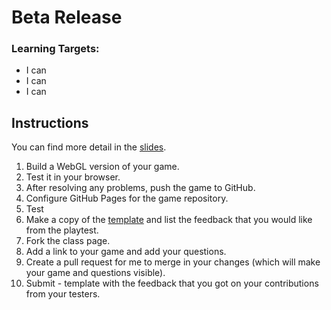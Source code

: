 ---
---

[//]: # (<p><iframe src="https://douglasurner.github.io/GDP2/units/super-showcase/SSC.4-prototype/" width="100%" height="666px"></iframe></p>)

# Beta Release

[slides]: <https://docs.google.com/presentation/d/1VyPAxRbLP90H9IzFjSeHNPmrEqqRmdrdk_j4Y7v7chc/edit?usp=sharing>
[template]: <https://docs.google.com/document/d/16W-PT8t8KqZC8IV52OgroBG3W65gts5mQ9yKROutdD0/edit?usp=sharing>

### Learning Targets:

* I can 
* I can 
* I can 

## Instructions

You can find more detail in the [slides][].

1. Build a WebGL version of your game.
1. Test it in your browser.
1. After resolving any problems, push the game to GitHub.
1. Configure GitHub Pages for the game repository.
1. Test
1. Make a copy of the [template][] and list the feedback that you would like from the playtest.
1. Fork the class page.
1. Add a link to your game and add your questions.
1. Create a pull request for me to merge in your changes (which will make your game and questions visible).
1. Submit - template with the feedback that you got on your contributions from your testers.
